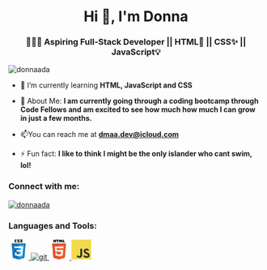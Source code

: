<h1 align="center">Hi 👋, I'm Donna</h1>
<h3 align="center">👩🏽‍💻 Aspiring Full-Stack Developer || HTML📃 || CSS✨ || JavaScript💡</h3>

<p align="left"> <img src="https://komarev.com/ghpvc/?username=donnaada&label=Profile%20views&color=0e75b6&style=flat" alt="donnaada" /> </p>

- 🌱 I’m currently learning **HTML, JavaScript and CSS**

- 💬 About Me: **I am currently going through a coding bootcamp through Code Fellows and am excited to see how much how much I can grow in just a few months.**

- 📫You can reach me at **dmaa.dev@icloud.com**

- ⚡ Fun fact: **I like to think I might be the only islander who cant swim, lol!**

<h3 align="left">Connect with me:</h3>
<p align="left">
<a href="https://linkedin.com/in/donnaada" target="blank"><img align="center" src="https://raw.githubusercontent.com/rahuldkjain/github-profile-readme-generator/master/src/images/icons/Social/linked-in-alt.svg" alt="donnaada" height="30" width="40" /></a>
</p>

<h3 align="left">Languages and Tools:</h3>
<p align="left"> <a href="https://www.w3schools.com/css/" target="_blank" rel="noreferrer"> <img src="https://raw.githubusercontent.com/devicons/devicon/master/icons/css3/css3-original-wordmark.svg" alt="css3" width="40" height="40"/> </a> <a href="https://git-scm.com/" target="_blank" rel="noreferrer"> <img src="https://www.vectorlogo.zone/logos/git-scm/git-scm-icon.svg" alt="git" width="40" height="40"/> </a> <a href="https://www.w3.org/html/" target="_blank" rel="noreferrer"> <img src="https://raw.githubusercontent.com/devicons/devicon/master/icons/html5/html5-original-wordmark.svg" alt="html5" width="40" height="40"/> </a> <a href="https://developer.mozilla.org/en-US/docs/Web/JavaScript" target="_blank" rel="noreferrer"> <img src="https://raw.githubusercontent.com/devicons/devicon/master/icons/javascript/javascript-original.svg" alt="javascript" width="40" height="40"/> </a> </p>
